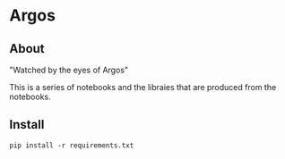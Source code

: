 # Argos

## About
"Watched by the eyes of Argos"

This is a series of notebooks and the libraies that are produced from the notebooks.

## Install
```
pip install -r requirements.txt
```